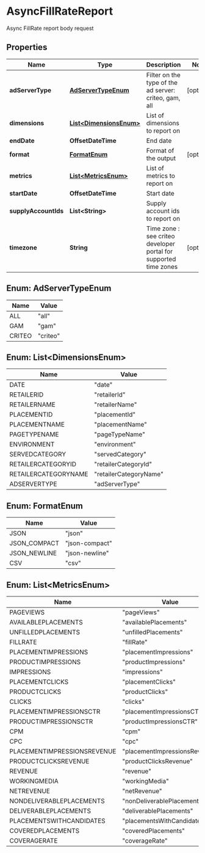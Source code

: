 

# AsyncFillRateReport

Async FillRate report body request

## Properties

| Name | Type | Description | Notes |
|------------ | ------------- | ------------- | -------------|
|**adServerType** | [**AdServerTypeEnum**](#AdServerTypeEnum) | Filter on the type of the ad server: criteo, gam, all |  [optional] |
|**dimensions** | [**List&lt;DimensionsEnum&gt;**](#List&lt;DimensionsEnum&gt;) | List of dimensions to report on |  |
|**endDate** | **OffsetDateTime** | End date |  |
|**format** | [**FormatEnum**](#FormatEnum) | Format of the output |  [optional] |
|**metrics** | [**List&lt;MetricsEnum&gt;**](#List&lt;MetricsEnum&gt;) | List of metrics to report on |  |
|**startDate** | **OffsetDateTime** | Start date |  |
|**supplyAccountIds** | **List&lt;String&gt;** | Supply account ids to report on |  |
|**timezone** | **String** | Time zone : see criteo developer portal for supported time zones |  [optional] |



## Enum: AdServerTypeEnum

| Name | Value |
|---- | -----|
| ALL | &quot;all&quot; |
| GAM | &quot;gam&quot; |
| CRITEO | &quot;criteo&quot; |



## Enum: List&lt;DimensionsEnum&gt;

| Name | Value |
|---- | -----|
| DATE | &quot;date&quot; |
| RETAILERID | &quot;retailerId&quot; |
| RETAILERNAME | &quot;retailerName&quot; |
| PLACEMENTID | &quot;placementId&quot; |
| PLACEMENTNAME | &quot;placementName&quot; |
| PAGETYPENAME | &quot;pageTypeName&quot; |
| ENVIRONMENT | &quot;environment&quot; |
| SERVEDCATEGORY | &quot;servedCategory&quot; |
| RETAILERCATEGORYID | &quot;retailerCategoryId&quot; |
| RETAILERCATEGORYNAME | &quot;retailerCategoryName&quot; |
| ADSERVERTYPE | &quot;adServerType&quot; |



## Enum: FormatEnum

| Name | Value |
|---- | -----|
| JSON | &quot;json&quot; |
| JSON_COMPACT | &quot;json-compact&quot; |
| JSON_NEWLINE | &quot;json-newline&quot; |
| CSV | &quot;csv&quot; |



## Enum: List&lt;MetricsEnum&gt;

| Name | Value |
|---- | -----|
| PAGEVIEWS | &quot;pageViews&quot; |
| AVAILABLEPLACEMENTS | &quot;availablePlacements&quot; |
| UNFILLEDPLACEMENTS | &quot;unfilledPlacements&quot; |
| FILLRATE | &quot;fillRate&quot; |
| PLACEMENTIMPRESSIONS | &quot;placementImpressions&quot; |
| PRODUCTIMPRESSIONS | &quot;productImpressions&quot; |
| IMPRESSIONS | &quot;impressions&quot; |
| PLACEMENTCLICKS | &quot;placementClicks&quot; |
| PRODUCTCLICKS | &quot;productClicks&quot; |
| CLICKS | &quot;clicks&quot; |
| PLACEMENTIMPRESSIONSCTR | &quot;placementImpressionsCTR&quot; |
| PRODUCTIMPRESSIONSCTR | &quot;productImpressionsCTR&quot; |
| CPM | &quot;cpm&quot; |
| CPC | &quot;cpc&quot; |
| PLACEMENTIMPRESSIONSREVENUE | &quot;placementImpressionsRevenue&quot; |
| PRODUCTCLICKSREVENUE | &quot;productClicksRevenue&quot; |
| REVENUE | &quot;revenue&quot; |
| WORKINGMEDIA | &quot;workingMedia&quot; |
| NETREVENUE | &quot;netRevenue&quot; |
| NONDELIVERABLEPLACEMENTS | &quot;nonDeliverablePlacements&quot; |
| DELIVERABLEPLACEMENTS | &quot;deliverablePlacements&quot; |
| PLACEMENTSWITHCANDIDATES | &quot;placementsWithCandidates&quot; |
| COVEREDPLACEMENTS | &quot;coveredPlacements&quot; |
| COVERAGERATE | &quot;coverageRate&quot; |



